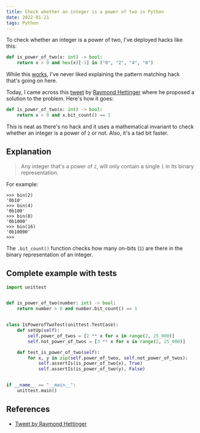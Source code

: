 ```yaml
---
title: Check whether an integer is a power of two in Python
date: 2022-01-21
tags: Python
---
```


To check whether an integer is a power of two, I've deployed hacks like this:

```python
def is_power_of_two(x: int) -> bool:
    return x > 0 and hex(x)[-1] in ("0", "2", "4", "8")
```

While this [works](https://twitter.com/rednafi/status/1484326191687696391/photo/1), I've never liked explaining the pattern matching hack that's going on here.

Today, I came across this [tweet](https://twitter.com/raymondh/status/1483948152906522625) by [Raymond Hettinger](https://twitter.com/raymondh) where he proposed a solution to the problem. Here's how it goes:


```python
def is_power_of_two(x: int) -> bool:
    return x > 0 and x.bit_count() == 1
```

This is neat as there's no hack and it uses a mathematical invariant to check whether an integer is a power of `2` or not. Also, it's a tad bit faster.

## Explanation

> Any integer that's a power of `2`, will only contain a single `1` in its binary representation.

For example:

```
>>> bin(2)
'0b10'
>>> bin(4)
'0b100'
>>> bin(8)
'0b1000'
>>> bin(16)
'0b10000'
>>>
```

The `.bit_count()` function checks how many on-bits (`1`) are there in the binary representation of an integer.


## Complete example with tests

```python
import unittest


def is_power_of_two(number: int) -> bool:
    return number > 0 and number.bit_count() == 1


class IsPowerofTwoTest(unittest.TestCase):
    def setUp(self):
        self.power_of_twos = [2 ** x for x in range(2, 25_000)]
        self.not_power_of_twos = [3 ** x for x in range(2, 25_000)]

    def test_is_power_of_two(self):
        for x, y in zip(self.power_of_twos, self.not_power_of_twos):
            self.assertIs(is_power_of_two(x), True)
            self.assertIs(is_power_of_two(y), False)


if __name__ == "__main__":
    unittest.main()
```

## References

* [Tweet by Raymond Hettinger](https://twitter.com/raymondh/status/1483948152906522625)

